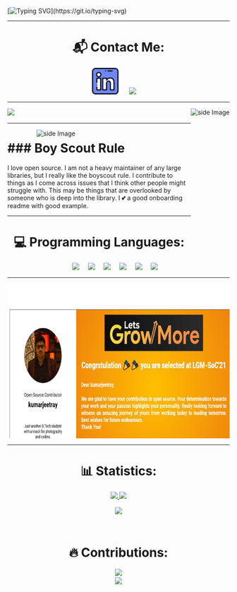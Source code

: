 
[![Typing SVG](https://readme-typing-svg.herokuapp.com?font=Yanone+Kaffeesatz&color=40cfcd&size=64&center=true&vCenter=true&width=1000&height=200&lines=Hi+%F0%9F%91%8B%2C+I'm+Kumarjeet+Ray;a+coder+from+Kolkata%2C+India.)](https://git.io/typing-svg)

<hr>
 <h1 align = "center">📬 Contact Me:</h1>
<p align = "center">
  <a href="https://www.linkedin.com/in/kumarjeet-ray-0292158a/" target="_blank"><img height="60" src="https://raw.githubusercontent.com/kumarjeetray/kumarjeetray/main/linkedin.png"></a>&nbsp;&nbsp;&nbsp;&nbsp;&nbsp;
<a href="https://www.instagram.com/the_joker_clicks/" target="_blank"><img height="60" src="https://image.flaticon.com/icons/svg/725/725278.svg"></a>&nbsp;&nbsp;&nbsp;&nbsp;&nbsp;
</p>
<hr>                                                                                                                                            
<p>
  <img src="https://camo.githubusercontent.com/992babdffd8c74a1502de375fbdf7e4d54773242/68747470733a2f2f6d656469612e67697068792e636f6d2f6d656469612f53576f536b4e36447854737a71494b4571762f67697068792e676966" width="auto" height="300"/>
<img src="https://github.com/kumarjeetray/kumarjeetray/blob/main/life_balance.gif" alt="side Image" align="right" width="auto" height="300" />
</p>
<hr>
<p>
  <img align='right' src="https://github.com/WaylonWalker/WaylonWalker/blob/main/icon/hacktoberfest.png?raw=true" alt="side Image" align="right" width="350" height="auto"/>
</p>
 
<h1>### Boy Scout Rule</h1>

I love open source.  I am not a heavy maintainer of any large libraries, but I really like the boyscout rule.  I contribute to things as I come across issues that I think other people might struggle with.  This may be things that are overlooked by someone who is deep into the library.  I 💕 a good onboarding readme with good example.
<br>
<hr>
 <h1 align = "center">💻 Programming Languages:</h1>
<p align ="Center">
 <img src="https://img.shields.io/badge/C%2B%2B-00599C?style=for-the-badge&logo=c%2B%2B&logoColor=white" />&nbsp;&nbsp;&nbsp;&nbsp;
 <img src="https://img.shields.io/badge/C-00599C?style=for-the-badge&logo=c&logoColor=white" />&nbsp;&nbsp;&nbsp;&nbsp;
 <img src="https://img.shields.io/badge/-HTML5-E34F26?style=for-the-badge&logo=html5&logoColor=white" />&nbsp;&nbsp;&nbsp;&nbsp;
 <img src="https://img.shields.io/badge/Python-3776AB?style=for-the-badge&logo=python&logoColor=white" />&nbsp;&nbsp;&nbsp;&nbsp;
 <img src="https://img.shields.io/badge/PHP-777BB4?style=for-the-badge&logo=php&logoColor=white" />&nbsp;&nbsp;&nbsp;&nbsp;
  <img src="https://img.shields.io/badge/Go-00ADD8?style=for-the-badge&logo=go&logoColor=white" />&nbsp;&nbsp;&nbsp;&nbsp;
 </br>
<hr>
<p align="Center">
  <img src="https://github.com/kumarjeetray/kumarjeetray/blob/main/Badge.png?raw=true" align = "center" width="auto" height="350"/>
</p>
<hr>
<h1 align="center"> 📊 Statistics: </h1>

<p align="center">
  <a href="https://github.com/kumarjeetray/github-readme-stats">
    <img src="https://github-readme-stats.vercel.app/api?username=kumarjeetray&show_icons=true&bg_color=0d1117&text_color=40cfcd&border_color=444" height="165">
  </a>
  <a href="https://github.com/kumarjeetray/github-readme-stats">
    <img src="https://github-readme-stats.vercel.app/api/top-langs/?username=kumarjeetray&layout=compact&bg_color=0d1117&text_color=40cfcd&border_color=444"  height="165">
  </a>
<div align="center">
  <img src="https://github-profile-trophy.vercel.app/?username=kumarjeetray&column=6&theme=onedark" align="center"/>
</div>

</p>
  <br>
<h1 align="center"> 🔥 Contributions: </h1>
<p align="center">
 <a href="https://git.io/streak-stats" align="middle">
    <img src="http://github-readme-streak-stats.herokuapp.com?user=kumarjeetray&theme=react&background=0d1117&border=666">
  </a>
  <br>
  <a href="https://github.com/kumarjeetray/github-readme-activity-graph">
    <img src="https://activity-graph.herokuapp.com/graph?username=kumarjeetray&theme=react-dark&hide_border=true">
  </a>
</p>


